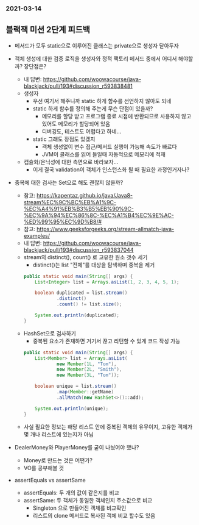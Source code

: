 ### 2021-03-14

## 블랙잭 미션 2단계 피드백
- 메서드가 모두 static으로 이루어진 클래스는 private으로 생성자 닫아두자

- 객체 생성에 대한 검증 로직을 생성자와 정적 팩토리 메서드 중에서 어디서 해야할까? 장단점은?
    - 내 답변: https://github.com/woowacourse/java-blackjack/pull/193#discussion_r593838481
    - 생성자
        - 우선 여기서 해주니까 static 하게 함수를 선언하지 않아도 되네
        - static 하게 함수를 정의해 주는게 무슨 단점이 있을까?
            - 메모리를 할당 받고 프로그램 종료 시점에 반환되므로 사용하지 않고 있어도 메모리가 할당되어 있음
            - 디버깅도, 테스트도 어렵다고 하네...
        - static 그래도 장점도 있겠지
            - 객체 생성없이 변수 접근/메서드 실행이 가능해 속도가 빠르다
            - JVM이 클래스를 읽어 들일때 자동적으로 메모리에 적재
    - 캡슐화/은닉성에 대한 측면으로 바라보자...
        - 이게 결국 validation이 객체가 인스턴스화 될 때 필요한 과정인거자나?

- 중복에 대한 검사는 Set으로 해도 괜찮지 않을까?
    - 참고: https://kapentaz.github.io/java/Java8-stream%EC%9C%BC%EB%A1%9C-%EC%A4%91%EB%B3%B5%EB%90%9C-%EC%9A%94%EC%86%8C-%EC%A1%B4%EC%9E%AC-%ED%99%95%EC%9D%B8/#
    - 참고: https://www.geeksforgeeks.org/stream-allmatch-java-examples/
    - 내 답변: https://github.com/woowacourse/java-blackjack/pull/193#discussion_r593837044
    - stream의 distinct(), count() 로 고유한 원소 갯수 세기
        - distinct()는 list "전체"를 대상을 탐색하며 중복을 제거
        ``` Java
        public static void main(String[] args) {
            List<Integer> list = Arrays.asList(1, 2, 3, 4, 5, 1);
        
            boolean duplicated = list.stream()
                    .distinct()
                    .count() != list.size();
        
            System.out.println(duplicated);
        }
        ```
    - HashSet으로 검사하기
        - 중복된 요소가 존재하면 거기서 끊고 리턴할 수 있게 코드 작성 가능
        ``` Java
        public static void main(String[] args) {
            List<Member> list = Arrays.asList(
                    new Member(1L, "Tom"),
                    new Member(2L, "Smith"),
                    new Member(3L, "Tom"));
        
            boolean unique = list.stream()
                    .map(Member::getName)
                    .allMatch(new HashSet<>()::add);
        
            System.out.println(unique);
        }
        ```
    - 사실 필요한 정보는 해당 리스트 안에 중복된 객체의 유무이지, 고유한 객체가 몇 개나 리스트에 있는지가 아님

- DealerMoney와 PlayerMoney를 굳이 나눴어야 했나?
    - Money로 만드는 것은 어떤가?
    - VO를 공부해볼 것

- assertEquals vs assertSame
    - assertEquals: 두 개의 값이 같은지를 비교
    - assertSame: 두 객체가 동일한 객체인지 주소값으로 비교
        - Singleton 으로 만들어진 객체를 비교확인
        - 리스트의 clone 메서드로 복사된 객체 비교 할수도 있음